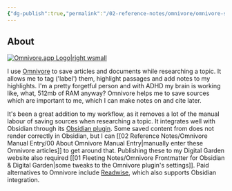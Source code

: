```yaml
---
{"dg-publish":true,"permalink":"/02-reference-notes/omnivore/omnivore-saving-articles-for-citations-in-obsidian/","metatags":{"description":"My workflow using Onnivore in Obsidian","og:image":"https://i.imgur.com/LmCg5HX.png"},"tags":["Omnivore"]}
---
```


## About

[![Omnivore.app Logo|right wsmall](https://i.imgur.com/0YszZiM.png)](https://omnivore.app/)

I use [Omnivore](https://omnivore.app/) to save articles and documents while researching a topic. It allows me to tag ('label') them, highlight passages and add notes to my highlights. I'm a pretty forgetful person and with ADHD my brain is working like, what, 512mb of RAM anyway? Omnivore helps me to save sources which are important to me, which I can make notes on and cite later.

It's been a great addition to my workflow, as it removes a lot of the manual labour of saving sources when researching a topic. It integrates well with Obsidian through its [Obsidian plugin](https://docs.omnivore.app/integrations/obsidian.html). Some saved content from does not render correctly in Obsidian, but I can [[02 Reference Notes/Omnivore Manual Entry/00 About Omnivore Manual Entry\|manually enter these Omnivore articles]] to get around that. Publishing these to my Digital Garden website also required [[01 Fleeting Notes/Omnivore Frontmatter for Obsidian & Digital Garden\|some tweaks to the Omnivore plugin's settings]].
Paid alternatives to Omnivore include [Readwise](https://readwise.io/), which also supports Obsidian integration.